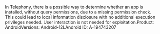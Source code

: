 In Telephony, there is a possible way to determine whether an app is installed, without query permissions, due to a missing permission check. This could lead to local information disclosure with no additional execution privileges needed. User interaction is not needed for exploitation.Product: AndroidVersions: Android-12LAndroid ID: A-194743207